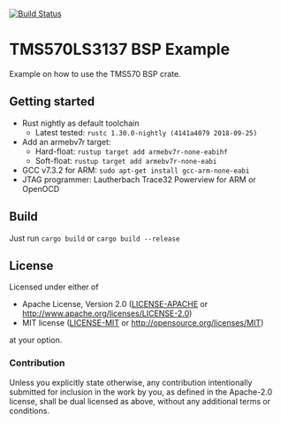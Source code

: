 [![Build Status](https://travis-ci.org/paoloteti/tms570ls3137.svg?branch=master)](https://travis-ci.org/paoloteti/tms570ls3137)

# TMS570LS3137 BSP Example

Example on how to use the TMS570 BSP crate.

## Getting started

* Rust nightly as default toolchain
  * Latest tested: `rustc 1.30.0-nightly (4141a4079 2018-09-25)`
* Add an armebv7r target:
  * Hard-float: `rustup target add armebv7r-none-eabihf`
  * Soft-float: `rustup target add armebv7r-none-eabi`
* GCC v7.3.2 for ARM: `sudo apt-get install gcc-arm-none-eabi`
* JTAG programmer: Lautherbach Trace32 Powerview for ARM or OpenOCD

## Build

Just run `cargo build` or `cargo build --release`

## License

Licensed under either of

- Apache License, Version 2.0 ([LICENSE-APACHE](LICENSE-APACHE) or
  http://www.apache.org/licenses/LICENSE-2.0)
- MIT license ([LICENSE-MIT](LICENSE-MIT) or http://opensource.org/licenses/MIT)

at your option.

### Contribution

Unless you explicitly state otherwise, any contribution intentionally submitted for inclusion in the work by you, as defined in the Apache-2.0 license, shall be dual
licensed as above, without any additional terms or conditions.

